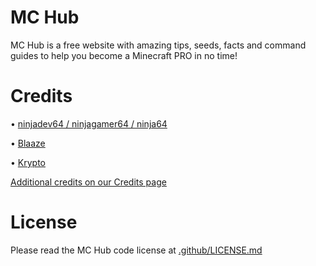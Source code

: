 # MC Hub
MC Hub is a free website with amazing tips, seeds, facts and command guides to help you become a Minecraft PRO in no time!

# Credits

• [ninjadev64 / ninjagamer64 / ninja64](https://github.com/ninjadev64)

• [Blaaze](https://github.com/HBBX11)

• [Krypto](https://github.com/KryptoYT)

[Additional credits on our Credits page](https://minecraft-hub.com/credits)

# License

Please read the MC Hub code license at [.github/LICENSE.md](https://github.com/MC-Hub-Official/MC-Hub/blob/master/.github/LICENSE.md)
